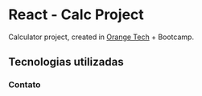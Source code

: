 # React - Calc Project
Calculator project, created in [Orange Tech](https://web.dio.me/track/orange-tech/) + Bootcamp.

## Tecnologias utilizadas 

### Contato
   
